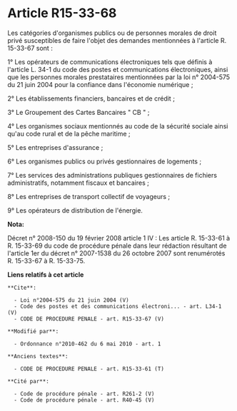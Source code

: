 # Article R15-33-68

Les catégories d'organismes publics ou de personnes morales de droit privé susceptibles de faire l'objet des demandes
mentionnées à l'article R. 15-33-67 sont : 

1° Les opérateurs de communications électroniques tels que définis à l'article L. 34-1 du code des postes et communications
électroniques, ainsi que les personnes morales prestataires mentionnées par la loi n° 2004-575 du 21 juin 2004 pour la
confiance dans l'économie numérique ; 

2° Les établissements financiers, bancaires et de crédit ; 

3° Le Groupement des Cartes Bancaires " CB " ; 

4° Les organismes sociaux mentionnés au code de la sécurité sociale ainsi qu'au code rural et de la pêche maritime ; 

5° Les entreprises d'assurance ; 

6° Les organismes publics ou privés gestionnaires de logements ; 

7° Les services des administrations publiques gestionnaires de fichiers administratifs, notamment fiscaux et bancaires ; 

8° Les entreprises de transport collectif de voyageurs ; 

9° Les opérateurs de distribution de l'énergie.

**Nota:**

Décret n° 2008-150 du 19 février 2008 article 1 IV : Les article R. 15-33-61 à R. 15-33-69 du code de procédure pénale dans
leur rédaction résultant de l'article 1er du décret n° 2007-1538 du 26 octobre 2007 sont renumérotés R. 15-33-67 à R.
15-33-75.

**Liens relatifs à cet article**

	**Cite**:

	  - Loi n°2004-575 du 21 juin 2004 (V)
	  - Code des postes et des communications électroni... - art. L34-1 (V)
	  - CODE DE PROCEDURE PENALE - art. R15-33-67 (V)

	**Modifié par**:

	  - Ordonnance n°2010-462 du 6 mai 2010 - art. 1

	**Anciens textes**:

	  - CODE DE PROCEDURE PENALE - art. R15-33-61 (T)

	**Cité par**:

	  - Code de procédure pénale - art. R261-2 (V)
	  - Code de procédure pénale - art. R40-45 (V)
